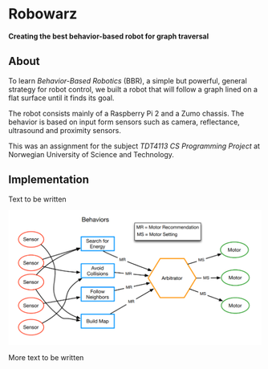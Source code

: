 # Robowarz
__Creating the best behavior-based robot for graph traversal__

## About
To learn _Behavior-Based Robotics_ (BBR), a simple but powerful,
general strategy for robot control, we built a robot that will
follow a graph lined on a flat surface until it finds its goal.

The robot consists mainly of a Raspberry Pi 2 and a Zumo chassis.
The behavior is based on input form sensors such as camera,
reflectance, ultrasound and proximity sensors.

This was an assignment for the subject _TDT4113 CS Programming
Project_ at Norwegian University of Science and Technology.

## Implementation
Text to be written

![A typical example of behavior-based robotic control][bbrc]

More text to be written


[bbrc]: https://raw.githubusercontent.com/clauswrm/robowarz/master/bbr.png
"A typical example of behavior-based robotic control"
